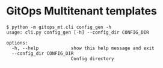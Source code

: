 # GitOps Multitenant templates

```
$ python -m gitops_mt.cli config_gen -h
usage: cli.py config_gen [-h] --config_dir CONFIG_DIR

options:
  -h, --help            show this help message and exit
  --config_dir CONFIG_DIR
                        Config directory
```

